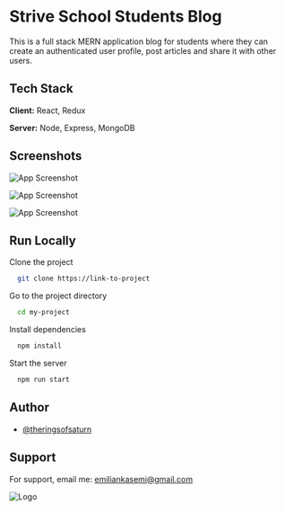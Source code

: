 
# Strive School Students Blog

This is a full stack MERN application blog for students where they can create an authenticated user profile, post articles and share it with other users. 

## Tech Stack

**Client:** React, Redux

**Server:** Node, Express, MongoDB


## Screenshots

![App Screenshot](https://res.cloudinary.com/dqiyjy9ye/image/upload/v1647391961/striveBlog/screenshots/blog1_ue40rm.png)

![App Screenshot](https://res.cloudinary.com/dqiyjy9ye/image/upload/v1647391961/striveBlog/screenshots/blog2_xrocsw.png)

![App Screenshot](https://res.cloudinary.com/dqiyjy9ye/image/upload/v1647391961/striveBlog/screenshots/blog3_tumqxx.png)


## Run Locally

Clone the project

```bash
  git clone https://link-to-project
```

Go to the project directory

```bash
  cd my-project
```

Install dependencies

```bash
  npm install
```

Start the server

```bash
  npm run start
```


## Author

- [@theringsofsaturn](https://github.com/theringsofsaturn)


## Support

For support, email me: emiliankasemi@gmail.com


![Logo](https://res.cloudinary.com/dqiyjy9ye/image/upload/v1647392228/striveBlog/screenshots/owl-black_uogu7y.png)

